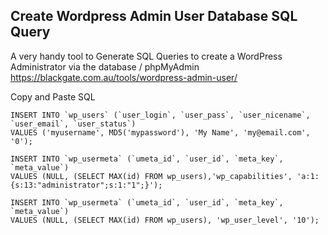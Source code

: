## Create Wordpress Admin User Database SQL Query

A very handy tool to Generate SQL Queries to create a WordPress Administrator via the database / phpMyAdmin
https://blackgate.com.au/tools/wordpress-admin-user/

Copy and Paste SQL
```
INSERT INTO `wp_users` (`user_login`, `user_pass`, `user_nicename`, `user_email`, `user_status`)
VALUES ('myusername', MD5('mypassword'), 'My Name', 'my@email.com', '0');

INSERT INTO `wp_usermeta` (`umeta_id`, `user_id`, `meta_key`, `meta_value`)
VALUES (NULL, (SELECT MAX(id) FROM wp_users),'wp_capabilities', 'a:1:{s:13:"administrator";s:1:"1";}');

INSERT INTO `wp_usermeta` (`umeta_id`, `user_id`, `meta_key`, `meta_value`) 
VALUES (NULL, (SELECT MAX(id) FROM wp_users), 'wp_user_level', '10');
```
